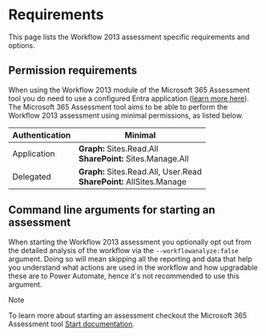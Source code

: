 # Requirements

This page lists the Workflow 2013 assessment specific requirements and options.

## Permission requirements

When using the Workflow 2013 module of the Microsoft 365 Assessment tool you do need to use a configured Entra application ([learn more here](../using-the-assessment-tool/setupauth.md)). The Microsoft 365 Assessment tool aims to be able to perform the Workflow 2013 assessment using minimal permissions, as listed below.

Authentication | Minimal
---------------| -------
Application | **Graph:** Sites.Read.All <br> **SharePoint:** Sites.Manage.All
Delegated | **Graph:** Sites.Read.All, User.Read <br> **SharePoint:** AllSites.Manage

## Command line arguments for starting an assessment

When starting the Workflow 2013 assessment you optionally opt out from the detailed analysis of the workflow via the `--workflowanalyze:false` argument. Doing so will mean skipping all the reporting and data that help you understand what actions are used in the workflow and how upgradable these are to Power Automate, hence it's not recommended to use this argument.

> [!Note]
> To learn more about starting an assessment checkout the Microsoft 365 Assessment tool [Start documentation](../using-the-assessment-tool/assess-start.md).
